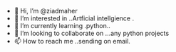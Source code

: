 - 👋 Hi, I’m @ziadmaher
- 👀 I’m interested in ..Artficial intellgience .
- 🌱 I’m currently learning .python..
- 💞️ I’m looking to collaborate on ...any python projects
- 📫 How to reach me ..sending on email.

<!---
ziadmaher/ziadmaher is a ✨ special ✨ repository because its `README.md` (this file) appears on your GitHub profile.
You can click the Preview link to take a look at your changes.
--->
